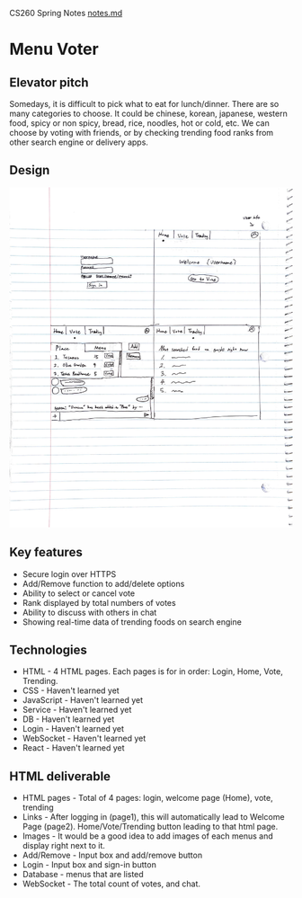 CS260 Spring Notes
[notes.md](https://github.com/gwanghong/startup/blob/56910789136784b6247a91ac028732dbc887475c/notes.md)

# Menu Voter
  ## Elevator pitch
  Somedays, it is difficult to pick what to eat for lunch/dinner. There are so many categories to choose. It could be 
  chinese, korean, japanese, western food, 
  spicy or non spicy,
  bread, rice, noodles,
  hot or cold, etc.
  We can choose by voting with friends,
  or by checking trending food ranks from other search engine or delivery apps. 

## Design
  ![Alt text](sketch.jpg)

## Key features
* Secure login over HTTPS
* Add/Remove function to add/delete options 
* Ability to select or cancel vote
* Rank displayed by total numbers of votes
* Ability to discuss with others in chat
* Showing real-time data of trending foods on search engine
## Technologies
* HTML - 4 HTML pages. Each pages is for in order: Login, Home, Vote, Trending.
* CSS -         Haven't learned yet
* JavaScript -  Haven't learned yet
* Service -     Haven't learned yet
* DB -          Haven't learned yet
* Login -       Haven't learned yet
* WebSocket -   Haven't learned yet
* React -       Haven't learned yet
## HTML deliverable
* HTML pages - Total of 4 pages: login, welcome page (Home), vote, trending
* Links - After logging in (page1), this will automatically lead to Welcome Page (page2). Home/Vote/Trending button leading to that html page.
* Images - It would be a good idea to add images of each menus and display right next to it.
* Add/Remove - Input box and add/remove button
* Login - Input box and sign-in button
* Database - menus that are listed
* WebSocket - The total count of votes, and chat.